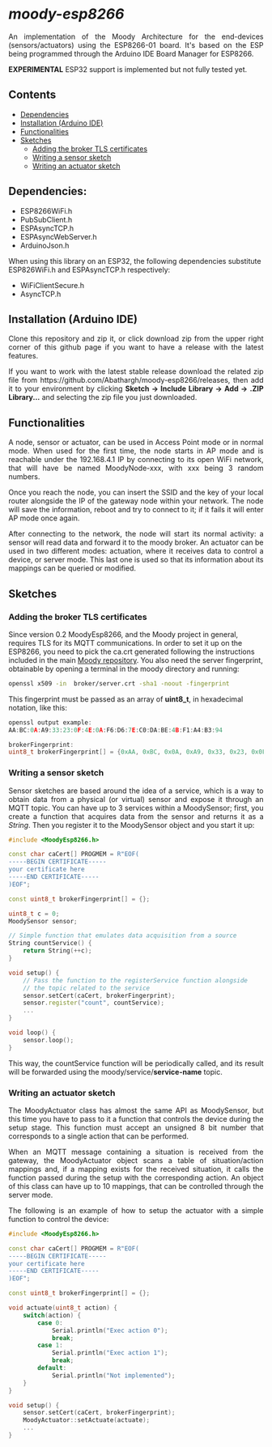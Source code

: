 # *moody-esp8266*

<p style='text-align: justify;'>
An implementation of the Moody Architecture for the end-devices (sensors/actuators) using the ESP8266-01 board. It's based on the ESP being programmed through the Arduino IDE Board Manager for ESP8266.

**EXPERIMENTAL** ESP32 support is implemented but not fully tested yet.
</p>

## Contents
- [Dependencies](#dependencies)
- [Installation (Arduino IDE)](#installation-arduino-ide)
- [Functionalities](#functionalities)
- [Sketches](#sketches)
    - [Adding the broker TLS certificates](#adding-the-broker-tls-certificates)
    - [Writing a sensor sketch](#writing-a-sensor-sketch)
    - [Writing an actuator sketch](#writing-an-actuator-sketch)
    
## Dependencies:

- ESP8266WiFi.h
- PubSubClient.h
- ESPAsyncTCP.h
- ESPAsyncWebServer.h
- ArduinoJson.h

When using this library on an ESP32, the following dependencies substitute ESP826WiFi.h and ESPAsyncTCP.h respectively:

- WiFiClientSecure.h
- AsyncTCP.h

## Installation (Arduino IDE)

<p style="text-align: justify;">
Clone this repository and zip it, or click download zip from the upper right corner of this github page if you want to have a release with the latest features.</p>
<p style='text-align: justify;'>
If you want to work with the latest stable release download the related zip file from https://github.com/Abathargh/moody-esp8266/releases, then add it to your environment by clicking <b>Sketch -> Include Library -> Add -> .ZIP Library...</b> and selecting the zip file you just downloaded.</p>


## Functionalities 
<p style='text-align: justify;'>
A node, sensor or actuator, can be used in Access Point mode or in normal mode. When used for the first time, the node starts in AP mode and is reachable under the 192.168.4.1 IP by connecting to its open WiFi network, that will have be named MoodyNode-xxx, with xxx being 3 random numbers.
</p>

<p style='text-align: justify;'>
Once you reach the node, you can insert the SSID and the key of your local router alongside the IP of the   gateway node within your network. The node will save the information, reboot and try to connect to it; if it fails it will enter AP mode once again.
</p>

<p style='text-align: justify;'>
After connecting to the network, the node will start its normal activity: a sensor will read data and forward it to the moody broker. An actuator can be used in two different modes: actuation, where it receives data to control a device, or server mode. This last one is used so that its information about its mappings can be queried or modified.
</p>

## Sketches

### Adding the broker TLS certificates

Since version 0.2 MoodyEsp8266, and the Moody project in general, requires TLS for its MQTT communications. In order to set it up on the ESP8266, you need to pick the ca.crt generated following the instructions included in the main [Moody repository](https://github.com/Abathargh/moody-go#configuration-and-certificates-setup).
You also need the server fingerprint, obtainable by opening a terminal in the moody directory and running:

```bash
openssl x509 -in  broker/server.crt -sha1 -noout -fingerprint
```

This fingerprint must be passed as an array of **uint8_t**, in hexadecimal notation, like this:

```c
openssl output example: 
AA:BC:0A:A9:33:23:0F:4E:0A:F6:D6:7E:C0:DA:BE:4B:F1:A4:B3:94 

brokerFingerprint:
uint8_t brokerFingerprint[] = {0xAA, 0xBC, 0x0A, 0xA9, 0x33, 0x23, 0x0F, 0x4E, 0x0A, 0xF6, 0xD6, 0x7E, 0xC0, 0xDA, 0xBE, 0x4B, 0xF1, 0xA4, 0xB3, 0x94}
```

### Writing a sensor sketch

<p style='text-align: justify;'>
Sensor sketches are based around the idea of a service, which is a way to obtain data from a physical (or virtual) sensor and expose it through an MQTT topic. You can have up to 3 services 
within a MoodySensor; first, you create a function that acquires data from the sensor and returns it as a <i>String</i>. Then you register it to the MoodySensor object and you start it up:
</p> 

```c++
#include <MoodyEsp8266.h>

const char caCert[] PROGMEM = R"EOF(
-----BEGIN CERTIFICATE-----
your certificate here
-----END CERTIFICATE-----
)EOF";

const uint8_t brokerFingerprint[] = {};

uint8_t c = 0;
MoodySensor sensor;

// Simple function that emulates data acquisition from a source
String countService() {
    return String(++c);
}

void setup() {
    // Pass the function to the registerService function alongside 
    // the topic related to the service 
    sensor.setCert(caCert, brokerFingerprint);
    sensor.register("count", countService);
    ...
}

void loop() {
    sensor.loop();
}
```
<p style='text-align: justify;'>
This way, the countService function will be periodically called, and its result will be 
forwarded using the moody/service/<b>service-name</b> topic.
</p>

### Writing an actuator sketch

<p style='text-align: justify;'>
The MoodyActuator class has almost the same API as MoodySensor, but this time you have to pass to it a function that controls the device during the setup stage. This function must accept an unsigned 8 bit number that corresponds to a single action that can be performed.
</p>

<p style='text-align: justify;'>
When an MQTT message containing a situation is received from the gateway, the MoodyActuator object scans a table of situation/action mappings and, if a mapping exists for the received situation, it calls the function passed during the setup with the corresponding action.
An object of this class can have up to 10 mappings, that can be controlled through the server mode.
</p>

<p style='text-align: justify;'>
The following is an example of how to setup the actuator with a simple function to control the device:
</p>

```c++
#include <MoodyEsp8266.h>

const char caCert[] PROGMEM = R"EOF(
-----BEGIN CERTIFICATE-----
your certificate here
-----END CERTIFICATE-----
)EOF";

const uint8_t brokerFingerprint[] = {};

void actuate(uint8_t action) {
    switch(action) {
        case 0:
            Serial.println("Exec action 0");
            break;
        case 1:
            Serial.println("Exec action 1");
            break;
        default:
            Serial.println("Not implemented");    
    }
}

void setup() {
    sensor.setCert(caCert, brokerFingerprint);
    MoodyActuator::setActuate(actuate);
    ...
}
```
